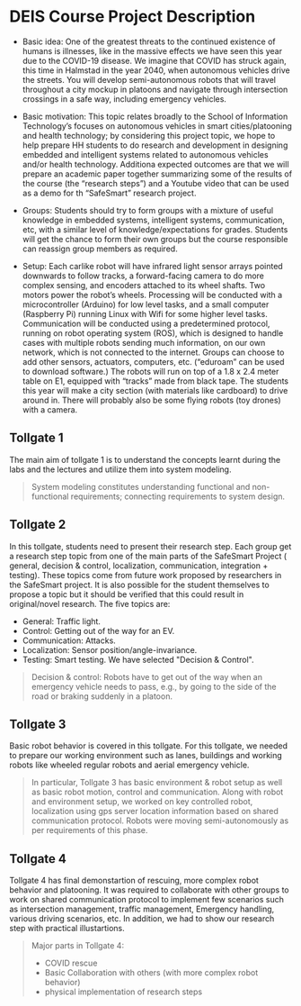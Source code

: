 # DEIS Course Project Description

* Basic idea: 
One of the greatest threats to the continued existence of humans is illnesses, like in the massive effects we have seen this year due to the COVID-19 disease. We imagine that COVID has struck again, this time in Halmstad in the year 2040, when autonomous vehicles drive the streets. You will develop semi-autonomous robots that will travel throughout a city mockup in platoons and navigate through intersection crossings in a safe way, including emergency vehicles. 

* Basic motivation: This topic relates broadly to the School of Information Technology’s focuses on autonomous vehicles in smart cities/platooning and health technology; by considering this project topic, we hope to help prepare HH students to do research and development in designing embedded and intelligent systems related to autonomous vehicles and/or health technology. Additiona expected outcomes are that we will prepare an academic paper together summarizing some of the results of the course (the “research steps”) and a Youtube video that can be used as a demo for th “SafeSmart” research project.

* Groups: Students should try to form groups with a mixture of useful knowledge in embedded systems, intelligent systems, communication, etc, with a similar level of knowledge/expectations for grades. Students will get the chance to form their own groups but the course responsible can reassign group members as required.

* Setup: Each carlike robot will have infrared light sensor arrays pointed downwards to follow tracks, a forward-facing camera to do more complex sensing, and encoders attached to its wheel shafts. Two motors power the robot’s wheels. Processing will be conducted with a microcontroller (Arduino) for low level tasks, and a small computer (Raspberry Pi) running Linux with Wifi for some higher level tasks. Communication will be conducted using a predetermined protocol, running on robot operating system (ROS), which is designed to handle cases with multiple robots sending much information, on our own network, which is not connected to the internet. Groups can choose to add other sensors, actuators, computers, etc. (“eduroam” can be used to download software.)  The robots will run on top of a 1.8 x 2.4 meter table on E1, equipped with “tracks” made from black tape. The students this year will make a city section (with materials like cardboard) to drive around in. There will probably also be some flying robots (toy drones) with a camera.


## Tollgate 1
The main aim of tollgate 1 is to understand the concepts learnt during the labs and the lectures and utilize them into system modeling.

> System modeling constitutes understanding functional and non-functional requirements; connecting requirements to system design.

## Tollgate 2
In this tollgate, students need to present their research step. Each group get a research step topic from one of the main parts of the SafeSmart Project ( general, decision & control, localization, communication, integration + testing). These topics come from future work proposed by researchers in the SafeSmart project. It is also possible for the student themselves to propose a topic but it should be verified that this could result in original/novel research.
The five topics are:
- General: Traffic light. 
- Control: Getting out of the way for an EV.
- Communication: Attacks.
- Localization: Sensor position/angle-invariance.
- Testing: Smart testing. 
We have selected "Decision & Control".
> Decision & control: Robots have to get out of the way when an emergency vehicle needs to pass, e.g., by going to the side of the road or braking suddenly in a platoon.

## Tollgate 3
Basic robot behavior is covered in this tollgate. For this tollgate, we needed to prepare our working environment such as lanes, buildings and working robots like wheeled regular robots and aerial emergency vehicle.
> In particular, Tollgate 3 has basic environment & robot setup as well as basic robot motion, control and communication.
Along with robot and environment setup, we worked on key controlled robot, localization using gps server location information based on shared communication protocol. Robots were moving semi-autonomously as per requirements of this phase.

## Tollgate 4
Tollgate 4 has final demonstartion of rescuing, more complex robot behavior and platooning. It was required to collaborate with other groups to work on shared communication protocol to implement few scenarios such as intersection management, traffic management, Emergency handling, various driving scenarios, etc. In addition, we had to show our research step with practical illustartions.
> Major parts in Tollgate 4:
> - COVID rescue
> - Basic Collaboration with others (with more complex robot behavior)
> - physical implementation of research steps
